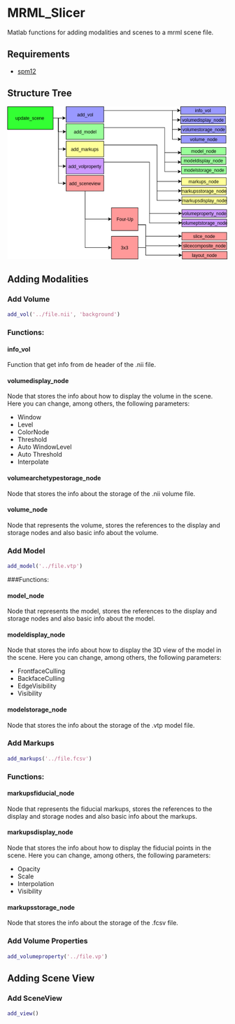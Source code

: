 # MRML_Slicer

Matlab functions for adding modalities and scenes to a mrml scene file.

## Requirements

* [spm12](http://www.fil.ion.ucl.ac.uk/spm/software/spm12/)

## Structure Tree
![image](https://github.com/jvpasinatto/MRML_Slicer/blob/master/MRML_UP.png "Structure Tree")

## Adding Modalities
 
### Add Volume
```matlab
add_vol('../file.nii', 'background')
```

### Functions:

#### info_vol
Function that get info from de header of the .nii file.

#### volumedisplay_node
Node that stores the info about how to display the volume in the scene.
Here you can change, among others, the following parameters:
* Window
* Level
* ColorNode
* Threshold
* Auto WindowLevel
* Auto Threshold
* Interpolate


#### volumearchetypestorage_node
Node that stores the info about the storage of the .nii volume file.

#### volume_node
Node that represents the volume, stores the references to the display and storage nodes and also basic info about the volume.


### Add Model
```matlab
add_model('../file.vtp')
```

###Functions:

#### model_node
Node that represents the model, stores the references to the display and storage nodes and also basic info about the model.

#### modeldisplay_node
Node that stores the info about how to display the 3D view of the model in the scene.
Here you can change, among others, the following parameters:
* FrontfaceCulling
* BackfaceCulling
* EdgeVisibility
* Visibility

#### modelstorage_node
Node that stores the info about the storage of the .vtp model file.


### Add Markups
```matlab
add_markups('../file.fcsv')
```

### Functions:

#### markupsfiducial_node
Node that represents the fiducial markups, stores the references to the display and storage nodes and also basic info about the markups.

#### markupsdisplay_node
Node that stores the info about how to display the fiducial points in the scene.
Here you can change, among others, the following parameters:
* Opacity
* Scale
* Interpolation
* Visibility

#### markupsstorage_node
Node that stores the info about the storage of the .fcsv file.


### Add Volume Properties
```matlab
add_volumeproperty('../file.vp')
```
## Adding Scene View
### Add SceneView
```matlab
add_view()
```
